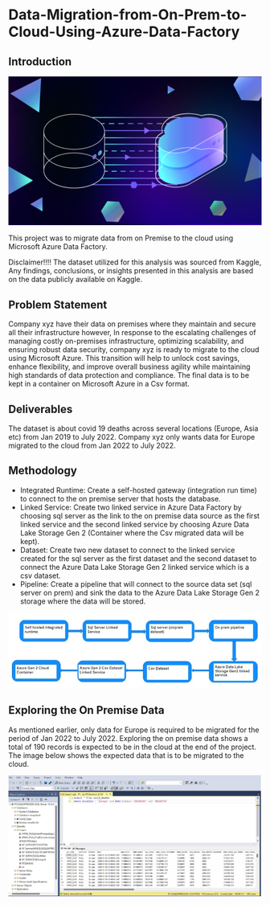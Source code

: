 # Data-Migration-from-On-Prem-to-Cloud-Using-Azure-Data-Factory

## Introduction
![](Intro_Pic.png)

This project was to migrate data from on Premise to the cloud using Microsoft Azure Data Factory.

Disclaimer!!!! The dataset utilized for this analysis was sourced from Kaggle,  Any findings, conclusions, or insights presented in this analysis are based on the data publicly available on Kaggle. 

## Problem Statement

Company xyz have their data on premises where they maintain and secure all their infrastructure however, In response to the escalating challenges of managing costly on-premises infrastructure, optimizing scalability, and ensuring robust data security, company xyz is ready to migrate to the cloud using Microsoft Azure. This transition will help to unlock cost savings, enhance flexibility, and improve overall business agility while maintaining high standards of data protection and compliance. The final data is to be kept in a container on Microsoft Azure in a Csv format.

## Deliverables

The dataset is about covid 19 deaths across several locations (Europe, Asia etc) from Jan 2019 to July 2022. Company xyz only wants data for Europe migrated to the cloud from Jan 2022 to July 2022.


## Methodology
- Integrated Runtime: Create a self-hosted gateway (integration run time) to connect to the on premise server that hosts the database.
-  Linked Service: Create two linked service in Azure Data Factory by choosing sql server as the link to the on premise data source as the first linked service and the second linked service by choosing Azure Data Lake Storage Gen 2 (Container where the Csv migrated data will be kept).
-  Dataset: Create two new dataset to connect to the linked service created for the sql server as the first dataset and the second dataset to connect the Azure Data Lake Storage Gen 2 linked service which is a csv dataset.
-  Pipeline: Create a pipeline that will connect to the source data set (sql server on prem) and sink the data to the Azure Data Lake Storage Gen 2 storage where the data will be stored.

  ![](Methodology.jpg)

## Exploring the On Premise Data 

As mentioned earlier, only data for Europe is required to be migrated for the period of Jan 2022 to July 2022. Exploring the on premise data shows a total of 190 records is expected to be in the cloud at the end of the project. The image below shows the expected data that is to be migrated to the cloud.

![](1_MSSSQL_CovidDeath.jpg)


